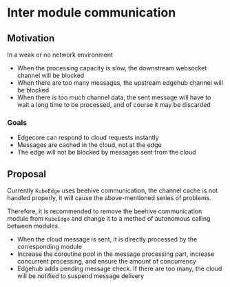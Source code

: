 # Inter module communication

## Motivation

In a weak or no network environment

- When the processing capacity is slow, the downstream websocket channel will be blocked
- When there are too many messages, the upstream edgehub channel will be blocked
- When there is too much channel data, the sent message will have to wait a long time to be processed, and of course it may be discarded

### Goals

- Edgecore can respond to cloud requests instantly
- Messages are cached in the cloud, not at the edge
- The edge will not be blocked by messages sent from the cloud

## Proposal

Currently `KubeEdge` uses beehive communication, the channel cache is not handled properly, it will cause the above-mentioned series of problems.

Therefore, it is recommended to remove the beehive communication module from `KubeEdge` and change it to a method of autonomous calling between modules.

- When the cloud message is sent, it is directly processed by the corresponding module
- Increase the coroutine pool in the message processing part, increase concurrent processing, and ensure the amount of concurrency
- Edgehub adds pending message check. If there are too many, the cloud will be notified to suspend message delivery